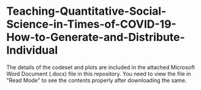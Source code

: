 # Teaching-Quantitative-Social-Science-in-Times-of-COVID-19-How-to-Generate-and-Distribute-Individual

The details of the codeset and plots are included in the attached Microsoft Word Document (.docx) file in this repository. 
You need to view the file in "Read Mode" to see the contents properly after downloading the same.
